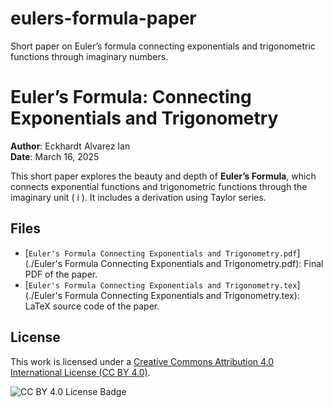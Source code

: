 # eulers-formula-paper
Short paper on Euler’s formula connecting exponentials and trigonometric functions through imaginary numbers.
# Euler’s Formula: Connecting Exponentials and Trigonometry

**Author**: Eckhardt Alvarez Ian  
**Date**: March 16, 2025

This short paper explores the beauty and depth of **Euler’s Formula**, 
which connects exponential functions and trigonometric functions 
through the imaginary unit \( i \). It includes a derivation using 
Taylor series.

## Files
- [`Euler's Formula Connecting Exponentials and Trigonometry.pdf`](./Euler's Formula Connecting Exponentials and Trigonometry.pdf): Final PDF of the paper.
- [`Euler's Formula Connecting Exponentials and Trigonometry.tex`](./Euler's Formula Connecting Exponentials and Trigonometry.tex): LaTeX source code of the paper.
## License

This work is licensed under a [Creative Commons Attribution 4.0 International License (CC BY 4.0)](https://creativecommons.org/licenses/by/4.0/).

![CC BY 4.0 License Badge](https://licensebuttons.net/l/by/4.0/88x31.png)

